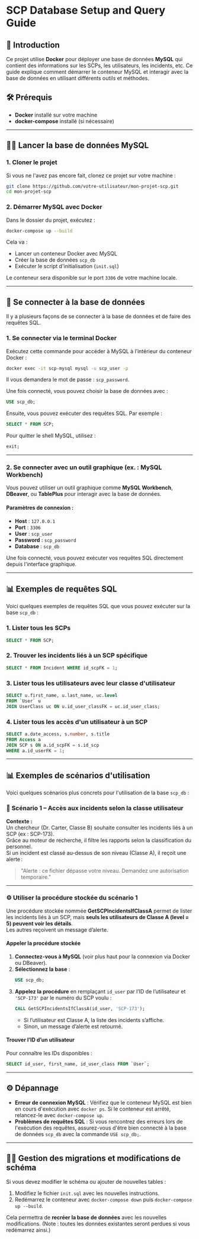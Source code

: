 # SCP Database Setup and Query Guide

## 🚀 **Introduction**

Ce projet utilise **Docker** pour déployer une base de données **MySQL** qui contient des informations sur les SCPs, les utilisateurs, les incidents, etc. Ce guide explique comment démarrer le conteneur MySQL et interagir avec la base de données en utilisant différents outils et méthodes.

## 🛠️ **Prérequis**

- **Docker** installé sur votre machine
- **docker-compose** installé (si nécessaire)

---

## 🧑‍💻 **Lancer la base de données MySQL**

### 1. **Cloner le projet**

Si vous ne l'avez pas encore fait, clonez ce projet sur votre machine :

```bash
git clone https://github.com/votre-utilisateur/mon-projet-scp.git
cd mon-projet-scp
```

### 2. **Démarrer MySQL avec Docker**

Dans le dossier du projet, exécutez :

```bash
docker-compose up --build
```

Cela va :

- Lancer un conteneur Docker avec MySQL
- Créer la base de données `scp_db`
- Exécuter le script d'initialisation (`init.sql`)

Le conteneur sera disponible sur le port `3306` de votre machine locale.

---

## 🔑 **Se connecter à la base de données**

Il y a plusieurs façons de se connecter à la base de données et de faire des requêtes SQL.

### 1. **Se connecter via le terminal Docker**

Exécutez cette commande pour accéder à MySQL à l’intérieur du conteneur Docker :

```bash
docker exec -it scp-mysql mysql -u scp_user -p
```

Il vous demandera le mot de passe : `scp_password`.

Une fois connecté, vous pouvez choisir la base de données avec :

```sql
USE scp_db;
```

Ensuite, vous pouvez exécuter des requêtes SQL. Par exemple :

```sql
SELECT * FROM SCP;
```

Pour quitter le shell MySQL, utilisez :

```sql
exit;
```

---

### 2. **Se connecter avec un outil graphique (ex. : MySQL Workbench)**

Vous pouvez utiliser un outil graphique comme **MySQL Workbench**, **DBeaver**, ou **TablePlus** pour interagir avec la base de données.

#### **Paramètres de connexion :**

- **Host** : `127.0.0.1`
- **Port** : `3306`
- **User** : `scp_user`
- **Password** : `scp_password`
- **Database** : `scp_db`

Une fois connecté, vous pouvez exécuter vos requêtes SQL directement depuis l'interface graphique.

---

## 📊 **Exemples de requêtes SQL**

Voici quelques exemples de requêtes SQL que vous pouvez exécuter sur la base `scp_db` :

### 1. **Lister tous les SCPs**

```sql
SELECT * FROM SCP;
```

### 2. **Trouver les incidents liés à un SCP spécifique**

```sql
SELECT * FROM Incident WHERE id_scpFK = 1;
```

### 3. **Lister tous les utilisateurs avec leur classe d'utilisateur**

```sql
SELECT u.first_name, u.last_name, uc.level
FROM `User` u
JOIN UserClass uc ON u.id_user_classFK = uc.id_user_class;
```

### 4. **Lister tous les accès d'un utilisateur à un SCP**

```sql
SELECT a.date_access, s.number, s.title
FROM Access a
JOIN SCP s ON a.id_scpFK = s.id_scp
WHERE a.id_userFK = 1;
```

---

## 📊 **Exemples de scénarios d'utilisation**

Voici quelques scénarios plus concrets pour l'utilisation de la base `scp_db` :

### 📝 **Scénario 1 – Accès aux incidents selon la classe utilisateur**

**Contexte :**  
Un chercheur (Dr. Carter, Classe B) souhaite consulter les incidents liés à un SCP (ex : SCP-173).  
Grâce au moteur de recherche, il filtre les rapports selon la classification du personnel.  
Si un incident est classé au-dessus de son niveau (Classe A), il reçoit une alerte :

> "Alerte : ce fichier dépasse votre niveau. Demandez une autorisation temporaire."

---

### ⚙️ **Utiliser la procédure stockée du scénario 1**

Une procédure stockée nommée **GetSCPIncidentsIfClassA** permet de lister les incidents liés à un SCP, mais **seuls les utilisateurs de Classe A (level = 5) peuvent voir les détails**.  
Les autres reçoivent un message d’alerte.

#### **Appeler la procédure stockée**

1. **Connectez-vous à MySQL** (voir plus haut pour la connexion via Docker ou DBeaver).
2. **Sélectionnez la base** :
   ```sql
   USE scp_db;
   ```
3. **Appelez la procédure** en remplaçant `id_user` par l’ID de l’utilisateur et `'SCP-173'` par le numéro du SCP voulu :
   ```sql
   CALL GetSCPIncidentsIfClassA(id_user, 'SCP-173');
   ```
   - Si l’utilisateur est Classe A, la liste des incidents s’affiche.
   - Sinon, un message d’alerte est retourné.

#### **Trouver l’ID d’un utilisateur**

Pour connaître les IDs disponibles :

```sql
SELECT id_user, first_name, id_user_class FROM `User`;
```

---

## ⚙️ **Dépannage**

- **Erreur de connexion MySQL** : Vérifiez que le conteneur MySQL est bien en cours d'exécution avec `docker ps`. Si le conteneur est arrêté, relancez-le avec `docker-compose up`.
- **Problèmes de requêtes SQL** : Si vous rencontrez des erreurs lors de l'exécution des requêtes, assurez-vous d'être bien connecté à la base de données `scp_db` avec la commande `USE scp_db;`.

---

## 🧑‍💻 **Gestion des migrations et modifications de schéma**

Si vous devez modifier le schéma ou ajouter de nouvelles tables :

1. Modifiez le fichier `init.sql` avec les nouvelles instructions.
2. Redémarrez le conteneur avec `docker-compose down` puis `docker-compose up --build`.

Cela permettra de **recréer la base de données** avec les nouvelles modifications. (Note : toutes les données existantes seront perdues si vous redémarrez ainsi.)
